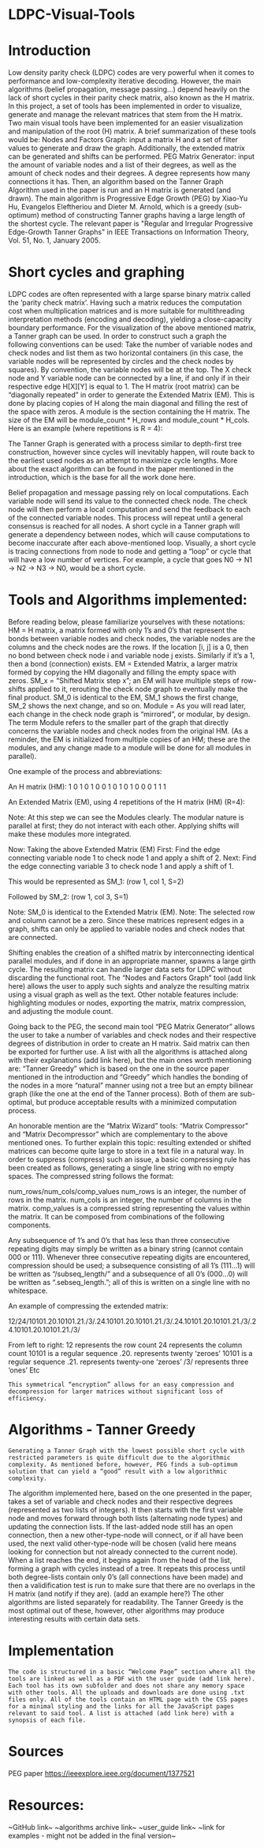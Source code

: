# LDPC-Visual-Tools

# Introduction

Low density parity check (LDPC) codes are very powerful when it comes to performance and low-complexity iterative decoding. However, the main algorithms (belief propagation, message passing...) depend heavily on the lack of short cycles in their parity check matrix, also known as the H matrix. In this project, a set of tools has been implemented in order to visualize, generate and manage the relevant matrices that stem from the H matrix. Two main visual tools have been implemented for an easier visualization and manipulation of the root (H) matrix. A brief summarization of these tools would be:
Nodes and Factors Graph: input a matrix H and a set of filter values to generate and draw the graph. Additionally, the extended matrix can be generated and shifts can be performed.
PEG Matrix Generator: input the amount of variable nodes and a list of their degrees, as well as the amount of check nodes and their degrees. A degree represents how many connections it has. Then, an algorithm based on the Tanner Graph Algorithm used in the paper is run and an H matrix is generated (and drawn).
The main algorithm is Progressive Edge Growth (PEG) by Xiao-Yu Hu, Evangelos Eleftheriou and Dieter M. Arnold, which is a greedy (sub-optimum) method of constructing Tanner graphs having a large length of the shortest cycle. The relevant paper is "Regular and Irregular Progressive Edge-Growth Tanner Graphs" in IEEE Transactions on Information Theory, Vol. 51, No. 1, January 2005.


# Short cycles and graphing

LDPC codes are often represented with a large sparse binary matrix called the ‘parity check matrix’. Having such a matrix reduces the computation cost when multiplication matrices and is more suitable for multithreading interpretation methods (encoding and decoding), yielding a close-capacity boundary performance. 
For the visualization of the above mentioned matrix, a Tanner graph can be used. In order to construct such a graph the following conventions can be used:
Take the number of variable nodes and check nodes and list them as two horizontal containers (in this case, the variable nodes will be represented by circles and the check nodes by squares). By convention, the variable nodes will be at the top. The X check node and Y variable node can be connected by a line, if and only if in their respective edge H[X][Y] is equal to 1.
The H matrix (root matrix) can be “diagonally repeated” in order to generate the Extended Matrix (EM). This is done by placing copies of H along the main diagonal and filling the rest of the space with zeros. A module is the section containing the H matrix. The size of the EM will be module_count * H_rows and module_count * H_cols.
Here is an example (where repetitions is R = 4):




The Tanner Graph is generated with a process similar to depth-first tree construction, however since cycles will inevitably happen, will route back to the earliest used nodes as an attempt to maximize cycle lengths. More about the exact algorithm can be found in the paper mentioned in the introduction, which is the base for all the work done here.

Belief propagation and message passing rely on local computations. Each variable node will send its value to the connected check node. The check node will then perform a local computation and send the feedback to each of the connected variable nodes. This process will repeat until a general consensus is reached for all nodes. A short cycle in a Tanner graph will generate a dependency between nodes, which will cause computations to become inaccurate after each above-mentioned loop. Visually, a short cycle is tracing connections from node to node and getting a “loop” or cycle that will have a low number of vertices. For example, a cycle that goes N0 -> N1 -> N2 -> N3 -> N0, would be a short cycle. 


# Tools and Algorithms implemented:

Before reading below, please familiarize yourselves with these notations:
HM = H matrix, a matrix formed with only 1’s and 0’s that represent the bonds between variable nodes and check nodes, the variable nodes are the columns and the check nodes are the rows. If the location [i, j] is a 0, then no bond between check node i and variable node j exists. Similarly if it’s a 1, then a bond (connection) exists.
EM = Extended Matrix, a larger matrix formed by copying the HM diagonally and filling the empty space with zeros.
SM_x = “Shifted Matrix step x”; an EM will have multiple steps of row-shifts applied to it, rerouting the check node graph to eventually make the final product. SM_0 is identical to the EM, SM_1 shows the first change, SM_2 shows the next change, and so on.
Module = As you will read later, each change in the check node graph is “mirrored”, or modular, by design. The term Module refers to the smaller part of the graph that directly concerns the variable nodes and check nodes from the original HM. (As a reminder, the EM is initialized from multiple copies of an HM; these are the modules, and any change made to a module will be done for all modules in parallel).



	

One example of the process and abbreviations:

An H matrix (HM):
1
0
1
0
1
0
0
1
0
1
0
1
0
0
0
1
1
1







An Extended Matrix (EM), using 4 repetitions of the H matrix (HM) (R=4):

Note: At this step we can see the Modules clearly.
The modular nature is parallel at first; they do not interact with each other.
Applying shifts will make these modules more integrated.

Now: Taking the above Extended Matrix (EM)
First: Find the edge connecting variable node 1 to check node 1 and apply a shift of 2.
Next: Find the edge connecting variable 3 to check node 1 and apply a shift of 1.

This would be represented as SM_1: (row 1, col 1, S=2)


Followed by SM_2: (row 1, col 3, S=1)


Note: SM_0 is identical to the Extended Matrix (EM).
Note: The selected row and column cannot be a zero. Since these matrices represent edges in a graph, shifts can only be applied to variable nodes and check nodes that are connected.



Shifting enables the creation of a shifted matrix by interconnecting identical parallel modules, and if done in an appropriate manner, spawns a large girth cycle. The resulting matrix can handle larger data sets for LDPC without discarding the functional root. The “Nodes and Factors Graph” tool (add link here) allows the user to apply such sights and analyze the resulting matrix using a visual graph as well as the text. Other notable features include: highlighting modules or nodes, exporting the matrix, matrix compression, and adjusting the module count.
	
Going back to the PEG, the second main tool “PEG Matrix Generator” allows the user to take a number of variables and check nodes and their respective degrees of distribution in order to create an H matrix. Said matrix can then be exported for further use. A list with all the algorithms is attached along with their explanations (add link here), but the main ones worth mentioning are: “Tanner Greedy” which is based on the one in the source paper mentioned in the introduction and “Greedy” which handles the bonding of the nodes in a more “natural” manner using not a tree but an empty bilinear graph (like the one at the end of the Tanner process). Both of them are sub-optimal, but produce acceptable results with a minimized computation process.

An honorable mention are the “Matrix Wizard” tools: “Matrix Compressor” and “Matrix Decompressor” which are complementary to the above mentioned ones. To further explain this topic: resulting extended or shifted matrices can become quite large to store in a text file in a natural way. In order to suppress (compress) such an issue, a basic compressing rule has been created as follows, generating a single line string with no empty spaces. The compressed string follows the format: 


num_rows/num_cols/comp_values
	num_rows is an integer, the number of rows in the matrix.
	num_cols is an integer, the number of columns in the matrix.
	comp_values is a compressed string representing the values within the matrix. It can be composed from combinations of the following components.


Any subsequence of 1’s and 0’s that has less than three consecutive repeating digits may simply be written as a binary string (cannot contain 000 or 111). Whenever three consecutive repeating digits are encountered, compression should be used; a subsequence consisting of all 1’s (111…1) will be written as “/subseq_length/” and a subsequence of all 0’s (000…0) will be written as “.sebseq_length.”; all of this is written on a single line with no whitespace. 






An example of compressing the extended matrix: 

12/24/10101.20.10101.21./3/.24.10101.20.10101.21./3/.24.10101.20.10101.21./3/.24.10101.20.10101.21./3/
	

From left to right:
12 		represents the row count
24 		represents the column count
10101 	is a regular sequence 
.20. 		represents twenty ‘zeroes’
10101 	is a regular sequence 
.21. 		represents twenty-one ‘zeroes’
/3/ 		represents three ‘ones’
Etc

	
	This symmetrical “encryption” allows for an easy compression and decompression for larger matrices without significant loss of efficiency. 


# Algorithms - Tanner Greedy
	
	Generating a Tanner Graph with the lowest possible short cycle with restricted parameters is quite difficult due to the algorithmic complexity. As mentioned before, however, PEG finds a sub-optimum solution that can yield a “good” result with a low algorithmic complexity. 
The algorithm implemented here, based on the one presented in the paper, takes a set of variable and check nodes and their respective degrees (represented as two lists of integers). It then starts with the first variable node and moves forward through both lists (alternating node types) and updating the connection lists. If the last-added node still has an open connection, then a new other-type-node will connect, or if all have been used, the next valid other-type-node will be chosen (valid here means looking for connection but not already connected to the current node).
When a list reaches the end, it begins again from the head of the list, forming a graph with cycles instead of a tree. It repeats this process until both degree-lists contain only 0’s (all connections have been made) and then a validification test is run to make sure that there are no overlaps in the H matrix (and notify if they are). (add an example here?)
	The other algorithms are listed separately for readability. The Tanner Greedy is the most optimal out of these, however, other algorithms may produce interesting results with certain data sets.


# Implementation
	
	The code is structured in a basic “Welcome Page” section where all the tools are linked as well as a PDF with the user guide (add link here). Each tool has its own subfolder and does not share any memory space with other tools. All the uploads and downloads are done using .txt files only. All of the tools contain an HTML page with the CSS pages for a minimal styling and the links for all the JavaScript pages relevant to said tool. A list is attached (add link here) with a synopsis of each file.


# Sources
PEG paper
https://ieeexplore.ieee.org/document/1377521

# Resources:
~GitHub link~
~algorithms archive link~
~user_guide link~
~link for examples - might not be added in the final version~
